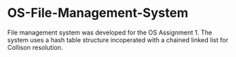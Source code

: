 # OS-File-Management-System
File management system was developed for the OS Assignment 1. The system uses a hash table structure incoperated with a chained linked list for Collison resolution.
